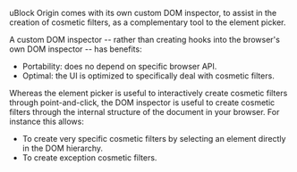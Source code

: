 uBlock Origin comes with its own custom DOM inspector, to assist in the creation of cosmetic filters, as a complementary tool to the element picker.

A custom DOM inspector -- rather than creating hooks into the browser's own DOM inspector -- has benefits:

- Portability: does no depend on specific browser API.
- Optimal: the UI is optimized to specifically deal with cosmetic filters.

Whereas the element picker is useful to interactively create cosmetic filters through point-and-click, the DOM inspector is useful to create cosmetic filters through the internal structure of the document in your browser. For instance this allows:

- To create very specific cosmetic filters by selecting an element directly in the DOM hierarchy.
- To create exception cosmetic filters.
